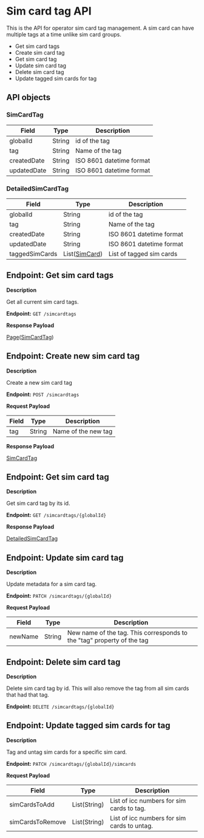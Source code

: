 # Sim card tag API
This is the API for operator sim card tag management.
A sim card can have multiple tags at a time unlike sim card groups. 

* Get sim card tags
* Create sim card tag
* Get sim card tag
* Update sim card tag
* Delete sim card tag
* Update tagged sim cards for tag

## API objects

### SimCardTag
| Field        | Type   | Description              |
|--------------|--------|--------------------------|
| globalId     | String | id of the tag            |
| tag          | String | Name of the tag          |
| createdDate  | String | ISO 8601 datetime format |
| updatedDate  | String | ISO 8601 datetime format |

### DetailedSimCardTag
| Field          | Type                                                      | Description              |
|----------------|-----------------------------------------------------------|--------------------------|
| globalId       | String                                                    | id of the tag            |
| tag            | String                                                    | Name of the tag          |
| createdDate    | String                                                    | ISO 8601 datetime format |
| updatedDate    | String                                                    | ISO 8601 datetime format |
| taggedSimCards | List([SimCard](/general-information/data-types/#simcard)) | List of tagged sim cards |

## Endpoint: Get sim card tags

**Description**

Get all current sim card tags.

**Endpoint:** `GET /simcardtags`

**Response Payload**

[Page](/general-information/data-types/#page)([SimCardTag](/api/simcard-tags/#simcardtag))

## Endpoint: Create new sim card tag

**Description**

Create a new sim card tag

**Endpoint:** `POST /simcardtags`

**Request Payload**

| Field | Type   | Description         |
|-------|--------|---------------------|
| tag   | String | Name of the new tag |


**Response Payload**

[SimCardTag](/api/simcard-tags/#simcardtag)

## Endpoint: Get sim card tag

**Description**

Get sim card tag by its id.

**Endpoint:** `GET /simcardtags/{globalId}`

**Response Payload**

[DetailedSimCardTag](/api/simcard-tags/#detailedsimcardtag)

## Endpoint: Update sim card tag

**Description**

Update metadata for a sim card tag.

**Endpoint:** `PATCH /simcardtags/{globalId}`

**Request Payload**

| Field   | Type   | Description                                                            |
|---------|--------|------------------------------------------------------------------------|
| newName | String | New name of the tag. This corresponds to the "tag" property of the tag |

## Endpoint: Delete sim card tag

**Description**

Delete sim card tag by id. This will also remove the tag from all sim cards that had that tag.

**Endpoint:** `DELETE /simcardtags/{globalId}`

## Endpoint: Update tagged sim cards for tag

**Description**

Tag and untag sim cards for a specific sim card.

**Endpoint:** `PATCH /simcardtags/{globalId}/simcards`

**Request Payload**

| Field            | Type         | Description                                 |
|------------------|--------------|---------------------------------------------|
| simCardsToAdd    | List(String) | List of icc numbers for sim cards to tag.   |
| simCardsToRemove | List(String) | List of icc numbers for sim cards to untag. |
